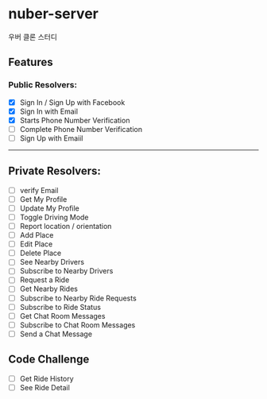 # nuber-server
우버 클론 스터디


## Features

### Public Resolvers:

- [x] Sign In / Sign Up with Facebook
- [x] Sign In with Email
- [x] Starts Phone Number Verification
- [ ] Complete Phone Number Verification
- [ ] Sign Up with Emaiil
---

## Private Resolvers:

- [ ] verify Email
- [ ] Get My Profile
- [ ] Update My Profile
- [ ] Toggle Driving Mode
- [ ] Report location / orientation
- [ ] Add Place
- [ ] Edit Place
- [ ] Delete Place
- [ ] See Nearby Drivers
- [ ] Subscribe to Nearby Drivers
- [ ] Request a Ride
- [ ] Get Nearby Rides
- [ ] Subscribe to Nearby Ride Requests
- [ ] Subscribe to Ride Status
- [ ] Get Chat Room Messages
- [ ] Subscribe to Chat Room Messages
- [ ] Send a Chat Message

## Code Challenge

- [ ] Get Ride History
- [ ] See Ride Detail